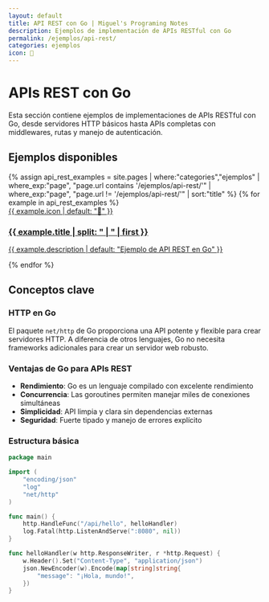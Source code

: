 ```yaml
---
layout: default
title: API REST con Go | Miguel's Programing Notes
description: Ejemplos de implementación de APIs RESTful con Go
permalink: /ejemplos/api-rest/
categories: ejemplos
icon: 🔌
---
```


# APIs REST con Go

Esta sección contiene ejemplos de implementaciones de APIs RESTful con Go, desde servidores HTTP básicos hasta APIs completas con middlewares, rutas y manejo de autenticación.

## Ejemplos disponibles

<div class="grid-container">
{% assign api_rest_examples = site.pages | where:"categories","ejemplos" | where_exp:"page", "page.url contains '/ejemplos/api-rest/'" | where_exp:"page", "page.url != '/ejemplos/api-rest/'" | sort:"title" %}
{% for example in api_rest_examples %}
    <a href="{{ example.url | relative_url }}" class="card">
        <div>
            <div class="card-icon">{{ example.icon | default: "🔌" }}</div>
            <h3>{{ example.title | split: " | " | first }}</h3>
            <p>{{ example.description | default: "Ejemplo de API REST en Go" }}</p>
        </div>
    </a>
{% endfor %}
</div>

## Conceptos clave

### HTTP en Go
El paquete `net/http` de Go proporciona una API potente y flexible para crear servidores HTTP. A diferencia de otros lenguajes, Go no necesita frameworks adicionales para crear un servidor web robusto.

### Ventajas de Go para APIs REST
- **Rendimiento**: Go es un lenguaje compilado con excelente rendimiento
- **Concurrencia**: Las goroutines permiten manejar miles de conexiones simultáneas
- **Simplicidad**: API limpia y clara sin dependencias externas
- **Seguridad**: Fuerte tipado y manejo de errores explícito

### Estructura básica

```go
package main

import (
    "encoding/json"
    "log"
    "net/http"
)

func main() {
    http.HandleFunc("/api/hello", helloHandler)
    log.Fatal(http.ListenAndServe(":8080", nil))
}

func helloHandler(w http.ResponseWriter, r *http.Request) {
    w.Header().Set("Content-Type", "application/json")
    json.NewEncoder(w).Encode(map[string]string{
        "message": "¡Hola, mundo!",
    })
}
``` 